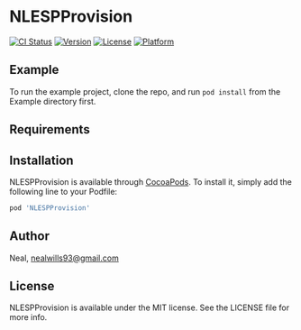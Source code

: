 # NLESPProvision

[![CI Status](https://img.shields.io/travis/Neal/NLESPProvision.svg?style=flat)](https://travis-ci.org/Neal/NLESPProvision)
[![Version](https://img.shields.io/cocoapods/v/NLESPProvision.svg?style=flat)](https://cocoapods.org/pods/NLESPProvision)
[![License](https://img.shields.io/cocoapods/l/NLESPProvision.svg?style=flat)](https://cocoapods.org/pods/NLESPProvision)
[![Platform](https://img.shields.io/cocoapods/p/NLESPProvision.svg?style=flat)](https://cocoapods.org/pods/NLESPProvision)

## Example

To run the example project, clone the repo, and run `pod install` from the Example directory first.

## Requirements

## Installation

NLESPProvision is available through [CocoaPods](https://cocoapods.org). To install
it, simply add the following line to your Podfile:

```ruby
pod 'NLESPProvision'
```

## Author

Neal, nealwills93@gmail.com

## License

NLESPProvision is available under the MIT license. See the LICENSE file for more info.
